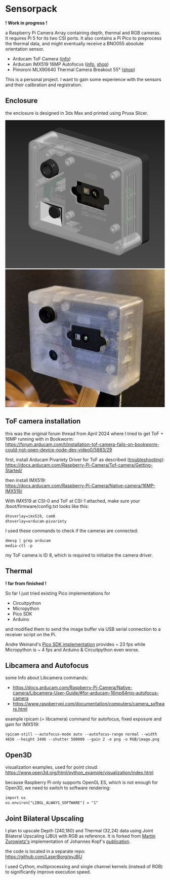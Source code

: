 # Sensorpack

**! Work in progress !**

a Raspberry Pi Camera Array containing depth, thermal and RGB cameras.  
It requires Pi 5 for its two CSI ports. It also contains a Pi Pico to preprocess the thermal data, and might eventually receive a BNO055 absolute orientation sensor.

- Arducam ToF Camera ([info](https://www.arducam.com/time-of-flight-camera-raspberry-pi/))
- Arducam IMX519 16MP Autofocus  ([info](https://www.arducam.com/16mp-autofocus-camera-for-raspberry-pi/), [shop](https://www.arducam.com/product/imx519-autofocus-camera-module-for-raspberry-pi-arducam-b0371/))
- Pimoroni MLX90640 Thermal Camera Breakout 55° ([shop](https://shop.pimoroni.com/products/mlx90640-thermal-camera-breakout?variant=12536948654163))

This is a personal project. I want to gain some experience with the sensors and their calibration and registration.

## Enclosure

the enclosure is designed in 3ds Max and printed using Prusa Slicer. 

<img src="3D-print\Screenshot.jpg" width="512"/>
<img src="3D-print\case.jpg" width="512"/>


## ToF camera installation

this was the original forum thread from April 2024 where I tried to get ToF + 16MP running with in Bookworm:  
https://forum.arducam.com/t/installation-tof-camera-fails-on-bookworm-could-not-open-device-node-dev-video0/5883/29

first, install Arducam Pivariety Driver for ToF as described ([troubleshooting](https://docs.arducam.com/Raspberry-Pi-Camera/Tof-camera/Troubleshooting/#4-cannot-be-used-on-raspberry-pi5)):
https://docs.arducam.com/Raspberry-Pi-Camera/Tof-camera/Getting-Started/

then install IMX519:    
https://docs.arducam.com/Raspberry-Pi-Camera/Native-camera/16MP-IMX519/

With IMX519 at CSI-0 and ToF at CSI-1 attached, make sure your /boot/firmware/config.txt looks like this:

    dtoverlay=imx519, cam0
    dtoverlay=arducam-pivariety

I used these commands to check if the cameras are connected: 

    dmesg | grep arducam
    media-ctl -p

my ToF camera is ID 8, which is required to initialize the camera driver.

## Thermal

**! far from finished !**

So far I just tried existing Pico implementations for 
- Circuitpython
- Micropython
- Pico SDK
- Arduino 

and modified them to send the image buffer via USB serial connection to a receiver script on the Pi.  

Andre Weinand's [Pico SDK implementation](https://github.com/weinand/thermal-imaging-camera) provides ~ 23 fps while Micropython is ~ 4 fps and Arduino & Circuitpython even worse.

## Libcamera and Autofocus

some Info about Libcamera commands:
- https://docs.arducam.com/Raspberry-Pi-Camera/Native-camera/Libcamera-User-Guide/#for-arducam-16mp64mp-autofocus-camera
- https://www.raspberrypi.com/documentation/computers/camera_software.html

example rpicam (= libcamera) command for autofocus, fixed exposure and gain for IMX519: 

    rpicam-still --autofocus-mode auto --autofocus-range normal --width 4656 --height 3496 --shutter 500000 --gain 2 -e png -o RGB/image.png

## Open3D 

visualization examples, used for point cloud:
https://www.open3d.org/html/python_example/visualization/index.html

because Raspberry Pi only supports OpenGL ES, which is not enough for Open3D, we need to switch to software rendering:

    import os
    os.environ["LIBGL_ALWAYS_SOFTWARE"] = "1"

## Joint Bilateral Upscaling

I plan to upscale Depth (240,180) and Thermal (32,24) data using Joint Bilateral Upscaling (JBU) with RGB as reference. It is forked from [Martin Zurowietz's](https://github.com/mzur) implementation of Johannes Kopf's [publication](https://johanneskopf.de/publications/jbu/).

the code is located in a separate repo:  
https://github.com/LaserBorg/pyJBU

I used Cython, multiprocessing and single channel kernels (instead of RGB) to significantly improve execution speed.
